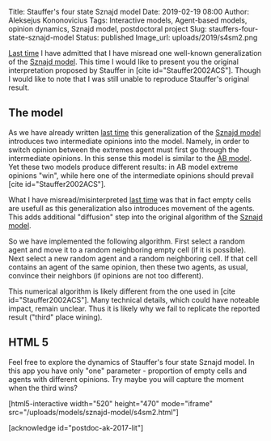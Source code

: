 Title: Stauffer's four state Sznajd model
Date: 2019-02-19 08:00
Author: Aleksejus Kononovicius
Tags: Interactive models, Agent-based models, opinion dynamics, Sznajd model, postdoctoral project
Slug: stauffers-four-state-sznajd-model
Status: published
Image_url: uploads/2019/s4sm2.png

[Last time]({filename}/articles/2019/misread-four-state-sznajd-model.md) I have
admitted that I have misread one well-known generalization of the
[Sznajd model]({filename}/articles/2019/sznajd-united-we-stand-divided-we-fall-model.md). This time I would like
to present you the original interpretation proposed by Stauffer in
[cite id="Stauffer2002ACS"]. Though I would like to note that I was still
unable to reproduce Stauffer's original result.<!--more-->

## The model

As we have already written [last time]({filename}/articles/2019/misread-four-state-sznajd-model.md)
this generalization of the [Sznajd model]({filename}/articles/2019/sznajd-united-we-stand-divided-we-fall-model.md)
introduces two intermediate opinions into the model. Namely, in order to switch
opinion between the extremes agent must first go through the intermediate opinions. 
In this sense this model is similar to the [AB model]({filename}/articles/2017/ab-model.md).
Yet these two models produce different results: in AB model extreme opinions
"win", while here one of the intermediate opinions should prevail [cite id="Stauffer2002ACS"].

What I have misread/misinterpreted [last time]({filename}/articles/2019/misread-four-state-sznajd-model.md)
was that in fact empty cells are usefull as this generalization also introduces
movement of the agents. This adds additional "diffusion" step into the original
algorithm of the [Sznajd model]({filename}/articles/2019/sznajd-united-we-stand-divided-we-fall-model.md).

So we have implemented the following algorithm. First select a random agent and
move it to a random neighboring empty cell (if it is possible). Next select a
new random agent and a random neighboring cell. If that cell contains an
agent of the same opinion, then these two agents, as usual, convince their
neighbors (if opinions are not too different).

This numerical algorithm is likely different from the one used in [cite id="Stauffer2002ACS"].
Many technical details, which could have noteable impact, remain unclear. Thus
it is likely why we fail to replicate the reported result ("third" place wining).

## HTML 5

Feel free to explore the dynamics of Stauffer's four state Sznajd model. In this
app you have only "one" parameter - proportion of empty cells and agents with
different opinions. Try maybe you will capture the moment when the third wins?

[html5-interactive width="520" height="470" mode="iframe"
src="/uploads/models/sznajd-model/s4sm2.html"]

[acknowledge id="postdoc-ak-2017-lit"]
